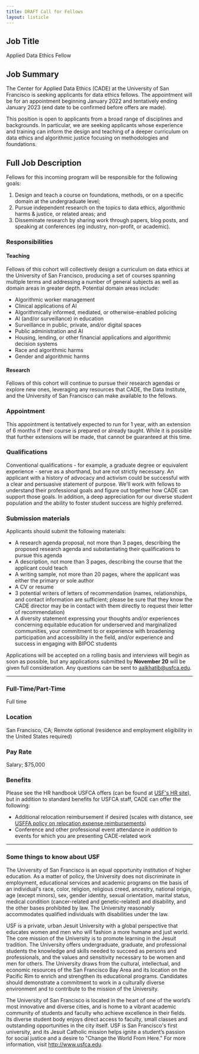 ```yaml
---
title: DRAFT Call for Fellows
layout: listicle
---
```


## Job Title
Applied Data Ethics Fellow

## Job Summary
The Center for Applied Data Ethics (CADE) at the University of San Francisco is seeking applicants for data ethics fellows. The appointment will be for an appointment beginning January 2022 and tentatively ending January 2023 (end date to be confirmed before offers are made).

This position is open to applicants from a broad range of disciplines and backgrounds. In particular, we are seeking applicants whose experience and training can inform the design and teaching of a deeper curriculum on data ethics and algorithmic justice focusing on methodologies and foundations.

## Full Job Description
Fellows for this incoming program will be responsible for the following goals:

1. Design and teach a course on foundations, methods, or on a specific domain at the undergraduate level;
2. Pursue independent research on the topics to data ethics, algorithmic harms & justice, or related areas; and
3. Disseminate research by sharing work through papers, blog posts, and speaking at conferences (eg industry, non-profit, or academic).

### Responsibilities
#### Teaching
Fellows of this cohort will collectively design a curriculum on data ethics at the University of San Francisco, producing a set of courses spanning multiple terms and addressing a number of general subjects as well as domain areas in greater depth. Potential domain areas include:

- Algorithmic worker management
- Clinical applications of AI
- Algorithmically informed, mediated, or otherwise-enabled policing
- AI (and/or surveillance) in education
- Surveillance in public, private, and/or digital spaces
- Public administration and AI
- Housing, lending, or other financial applications and algorithmic decision systems
- Race and algorithmic harms
- Gender and algorithmic harms

#### Research
Fellows of this cohort will continue to pursue their research agendas or explore new ones, leveraging any resources that CADE, the Data Institute, and the University of San Francisco can make available to the fellows.

### Appointment
This appointment is tentatively expected to run for 1 year, with an extension of 6 months if their course is prepared or already taught. While it is possible that further extensions will be made, that cannot be guaranteed at this time.

### Qualifications
Conventional qualifications - for example, a graduate degree or equivalent experience - serve as a shorthand, but are not strictly necessary. An applicant with a history of advocacy and activism could be successful with a clear and persuasive statement of purpose. We'll work with fellows to understand their professional goals and figure out together how CADE can support those goals. In addition, a deep appreciation for our diverse student population and the ability to foster student success are highly preferred. 

### Submission materials
Applicants should submit the following materials:

- A research agenda proposal, not more than 3 pages, describing the proposed research agenda and substantiating their qualifications to pursue this agenda
- A description, not more than 3 pages, describing the course that the applicant could teach
- A writing sample, not more than 20 pages, where the applicant was either the primary or sole author
- A CV or resume
- 3 potential writers of letters of recommendation (names, relationships, and contact information are sufficient; please be sure that they know the CADE director may be in contact with them directly to request their letter of recommendation)
- A diversity statement expressing your thoughts and/or experiences concerning equitable education for underserved and marginalized communities, your commitment to or experience with broadening participation and accessibility in the field, and/or experience and success in engaging with BIPOC students

Applications will be accepted on a rolling basis and interviews will begin as soon as possible, but any applications submitted by **November 20** will be given full consideration. Any questions can be sent to [aalkhatib@usfca.edu](mailto:aalkhatib@usfca.edu).

---
### Full-Time/Part-Time
Full time

### Location
San Francisco, CA; Remote optional (residence and employment eligibility in the United States required)

### Pay Rate
Salary; $75,000

### Benefits
Please see the HR handbook USFCA offers (can be found at [USF's HR site][USFCABenefits]), but in addition to standard benefits for USFCA staff, CADE can offer the following:

- Additional relocation reimbursement if desired (scales with distance, see [USFFA policy on relocation expense reimbursements][USFFA])
- Conference and other professional event attendance *in addition* to events for which you are presenting CADE-related work

---

### Some things to know about USF

The University of San Francisco is an equal opportunity institution of higher education. As a matter of policy, the University does not discriminate in employment, educational services and academic programs on the basis of an individual's race, color, religion, religious creed, ancestry, national origin, age (except minors), sex, gender identity, sexual orientation, marital status, medical condition (cancer-related and genetic-related) and disability, and the other bases prohibited by law. The University reasonably accommodates qualified individuals with disabilities under the law.

USF is a private, urban Jesuit University with a global perspective that educates women and men who will fashion a more humane and just world. The core mission of the University is to promote learning in the Jesuit tradition. The University offers undergraduate, graduate, and professional students the knowledge and skills needed to succeed as persons and professionals, and the values and sensitivity necessary to be women and men for others. The University draws from the cultural, intellectual, and economic resources of the San Francisco Bay Area and its location on the Pacific Rim to enrich and strengthen its educational programs. Candidates should demonstrate a commitment to work in a culturally diverse environment and to contribute to the mission of the University.

The University of San Francisco is located in the heart of one of the world’s most innovative and diverse cities, and is home to a vibrant academic community of students and faculty who achieve excellence in their fields. Its diverse student body enjoys direct access to faculty, small classes and outstanding opportunities in the city itself. USF is San Francisco's first university, and its Jesuit Catholic mission helps ignite a student’s passion for social justice and a desire to "Change the World From Here." For more information, visit http://www.usfca.edu.


[contact]: /contact
[USFFA]: https://myusf.usfca.edu/human-resources/benefits/rent-relocation-reimbursement
[USFCABenefits]: https://myusf.usfca.edu/human-resources/benefits
